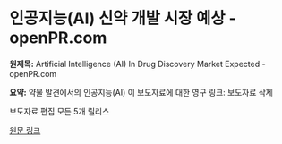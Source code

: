 # 인공지능(AI) 신약 개발 시장 예상 - openPR.com

**원제목:** Artificial Intelligence (AI) In Drug Discovery Market Expected - openPR.com

**요약:** 약물 발견에서의 인공지능(AI)
이 보도자료에 대한 영구 링크:
보도자료 삭제






 보도자료 편집
모든 5개 릴리스

[원문 링크](https://www.openpr.com/news/4107776/artificial-intelligence-ai-in-drug-discovery-market-expected)
